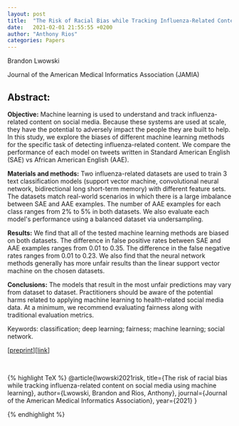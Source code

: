 ```yaml
---
layout: post
title:  "The Risk of Racial Bias while Tracking Influenza-Related Content on Social Media using Machine Learning"
date:   2021-02-01 21:55:55 +0200
author: "Anthony Rios"
categories: Papers
---
```


Brandon Lwowski

Journal of the American Medical Informatics Association (JAMIA)

## Abstract:


<b>Objective:</b> Machine learning is used to understand and track influenza-related content on social media. Because these systems are used at scale, they have the potential to adversely impact the people they are built to help. In this study, we explore the biases of different machine learning methods for the specific task of detecting influenza-related content. We compare the performance of each model on tweets written in Standard American English (SAE) vs African American English (AAE).

<b>Materials and methods:</b> Two influenza-related datasets are used to train 3 text classification models (support vector machine, convolutional neural network, bidirectional long short-term memory) with different feature sets. The datasets match real-world scenarios in which there is a large imbalance between SAE and AAE examples. The number of AAE examples for each class ranges from 2% to 5% in both datasets. We also evaluate each model's performance using a balanced dataset via undersampling.

<b>Results:</b> We find that all of the tested machine learning methods are biased on both datasets. The difference in false positive rates between SAE and AAE examples ranges from 0.01 to 0.35. The difference in the false negative rates ranges from 0.01 to 0.23. We also find that the neural network methods generally has more unfair results than the linear support vector machine on the chosen datasets.

<b>Conclusions:</b> The models that result in the most unfair predictions may vary from dataset to dataset. Practitioners should be aware of the potential harms related to applying machine learning to health-related social media data. At a minimum, we recommend evaluating fairness along with traditional evaluation metrics.

Keywords: classification; deep learning; fairness; machine learning; social network.

[<a href="https://anthonyrios.net/other/racial-bias-virus.pdf">preprint</a>][<a href="https://academic.oup.com/jamia/article-lookup/doi/10.1093/jamia/ocaa326">link</a>]

<br />

{% highlight TeX %}
@article{lwowski2021risk,
  title={The risk of racial bias while tracking influenza-related content on social media using machine learning},
  author={Lwowski, Brandon and Rios, Anthony},
  journal={Journal of the American Medical Informatics Association},
  year={2021}
}

{% endhighlight %}
